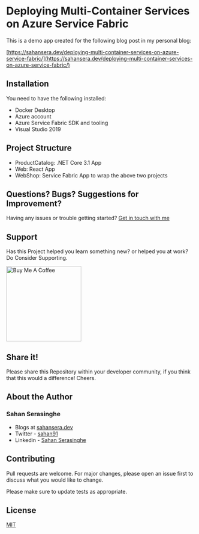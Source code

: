 # Deploying Multi-Container Services on Azure Service Fabric

This is a demo app created for the following blog post in my personal blog:

[https://sahansera.dev/deploying-multi-container-services-on-azure-service-fabric/](https://sahansera.dev/deploying-multi-container-services-on-azure-service-fabric/)

## Installation

You need to have the following installed:

 - Docker Desktop
 - Azure account
 - Azure Service Fabric SDK and tooling
 - Visual Studio 2019

## Project Structure

 - ProductCatalog: .NET Core 3.1 App
 - Web: React App
 - WebShop: Service Fabric App to wrap the above two projects
 
## Questions? Bugs? Suggestions for Improvement?
Having any issues or trouble getting started? [Get in touch with me](https://sahansera.dev/contact/) 

## Support
Has this Project helped you learn something new? or helped you at work? Do Consider Supporting.

<a href="https://www.buymeacoffee.com/sahan" target="_blank"><img src="https://cdn.buymeacoffee.com/buttons/default-orange.png" alt="Buy Me A Coffee" width="200"  ></a>

## Share it!
Please share this Repository within your developer community, if you think that this would a difference! Cheers.

## About the Author
### Sahan Serasinghe
- Blogs at [sahansera.dev](https://sahansera.dev/)
- Twitter - [sahan91](https://www.twitter.com/sahan91)
- Linkedin - [Sahan Serasinghe](https://www.linkedin.com/in/sahanserasinghe/)

## Contributing
Pull requests are welcome. For major changes, please open an issue first to discuss what you would like to change.

Please make sure to update tests as appropriate.

## License
[MIT](https://choosealicense.com/licenses/mit/)

